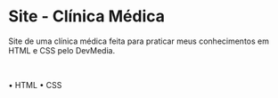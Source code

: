 # Site - Clínica Médica

Site de uma clínica médica feita para praticar meus conhecimentos em HTML e CSS pelo DevMedia.

<br>

• HTML
• CSS
